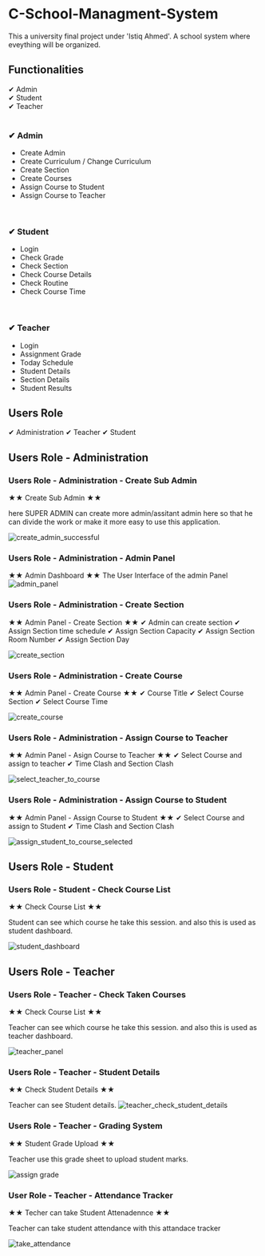 # C-School-Managment-System
This a university final project under 'Istiq Ahmed'. A school system where eveything will be organized.

## Functionalities 
  
✔ Admin <br/>
✔ Student <br/>
✔ Teacher <br/>
  <br/>
### ✔ Admin <br/>
  - Create Admin <br/>
  - Create Curriculum / Change Curriculum <br/>
  - Create Section <br/>
  - Create Courses <br/>
  - Assign Course to Student <br/>
  - Assign Course to Teacher <br/>
<br/>

### ✔ Student <br/>
  - Login <br/>
  - Check Grade <br/>
  - Check Section <br/>
  - Check Course Details <br/>
  - Check Routine <br/>
  - Check Course Time <br/>
<br/>

### ✔ Teacher <br/>
  - Login <br/>
  - Assignment Grade <br/>
  - Today Schedule <br/>
  - Student Details <br/>
  - Section Details <br/>
  - Student Results <br/>
  


## Users Role

✔ Administration 
✔ Teacher
✔ Student

## Users Role - Administration

### Users Role - Administration - Create Sub Admin
  ★★ Create Sub Admin  ★★
  
  here SUPER ADMIN can create more admin/assitant admin here so that he can divide the work or make it more easy
  to use this application.
  
  ![create_admin_successful](https://cloud.githubusercontent.com/assets/13005159/17632177/d096a4b8-60e8-11e6-9a6e-bb7fdf97b670.png)
  
  
### Users Role - Administration - Admin Panel

  ★★  Admin Dashboard  ★★ 
  The User Interface of the admin Panel
  ![admin_panel](https://cloud.githubusercontent.com/assets/13005159/17632640/51e39326-60eb-11e6-8ec9-4fad998c3e11.png)


### Users Role - Administration - Create Section

  ★★  Admin Panel - Create Section  ★★ 
    ✔ Admin can create section 
    ✔ Assign Section time schedule
    ✔ Assign Section Capacity
    ✔ Assign Section Room Number 
    ✔ Assign Section Day
  
  ![create_section](https://cloud.githubusercontent.com/assets/13005159/17632692/92ec6230-60eb-11e6-8c57-7364392dd3d9.png)

  
### Users Role - Administration - Create Course

  ★★  Admin Panel - Create Course  ★★ 
    ✔ Course Title 
    ✔ Select Course Section
    ✔ Select Course Time
  
  ![create_course](https://cloud.githubusercontent.com/assets/13005159/17632752/e1a17d70-60eb-11e6-9c13-62e6d85ec111.png)

### Users Role - Administration - Assign Course to Teacher

  ★★  Admin Panel - Asign Course to Teacher ★★ 
    ✔ Select Course and assign to teacher
    ✔ Time Clash and Section Clash
    
  ![select_teacher_to_course](https://cloud.githubusercontent.com/assets/13005159/17632793/0e7542e6-60ec-11e6-8f0e-52b7dfc03544.png)
  
  
  
### Users Role - Administration - Assign Course to Student

  ★★  Admin Panel - Assign Course to Student ★★ 
    ✔ Select Course and assign to Student
    ✔ Time Clash and Section Clash
    
  ![assign_student_to_course_selected](https://cloud.githubusercontent.com/assets/13005159/17632836/4699a658-60ec-11e6-9688-5e15d69f4e98.png)



## Users Role - Student

### Users Role - Student - Check Course List
  ★★  Check Course List  ★★
  
  Student can see which course he take this session. and also this is used as student dashboard.
  
  ![student_dashboard](https://cloud.githubusercontent.com/assets/13005159/17632918/b2668fe0-60ec-11e6-96f2-da0ba9b8825c.png)

  
## Users Role - Teacher

### Users Role - Teacher - Check Taken Courses
  ★★  Check Course List  ★★
  
  Teacher can see which course he take this session. and also this is used as teacher dashboard.
  
  ![teacher_panel](https://cloud.githubusercontent.com/assets/13005159/17632942/d502a836-60ec-11e6-99cb-2e1e61d195c0.png)

### Users Role - Teacher - Student Details
  ★★  Check  Student Details ★★
  
  Teacher can see Student details.
  ![teacher_check_student_details](https://cloud.githubusercontent.com/assets/13005159/17632971/fb144688-60ec-11e6-980c-ddd96c735a50.png)



### Users Role - Teacher - Grading System
  ★★  Student Grade Upload ★★
  
  Teacher use this grade sheet to upload student marks.
 
 ![assign grade](https://cloud.githubusercontent.com/assets/13005159/17633007/228d5fec-60ed-11e6-98f8-efb54262efbc.png)


### User Role - Teacher - Attendance Tracker
  ★★  Techer can take Student Attenadennce ★★
  
  Teacher can take student attendance with this attandace tracker
  
![take_attendance](https://cloud.githubusercontent.com/assets/13005159/17633044/52e12eee-60ed-11e6-9f35-8b1d340d3d11.png)


